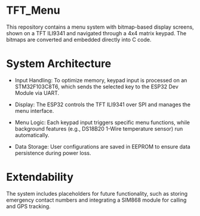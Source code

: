 # TFT_Menu
This repository contains a menu system with bitmap-based display screens, shown on a TFT ILI9341 and navigated through a 4x4 matrix keypad. The bitmaps are converted and embedded directly into C code.

# System Architecture

- Input Handling: To optimize memory, keypad input is processed on an STM32F103C8T6, which sends the selected key to the ESP32 Dev Module via UART.

- Display: The ESP32 controls the TFT ILI9341 over SPI and manages the menu interface.

- Menu Logic: Each keypad input triggers specific menu functions, while background features (e.g., DS18B20 1-Wire temperature sensor) run automatically.

- Data Storage: User configurations are saved in EEPROM to ensure data persistence during power loss.

# Extendability
The system includes placeholders for future functionality, such as storing emergency contact numbers and integrating a SIM868 module for calling and GPS tracking.
